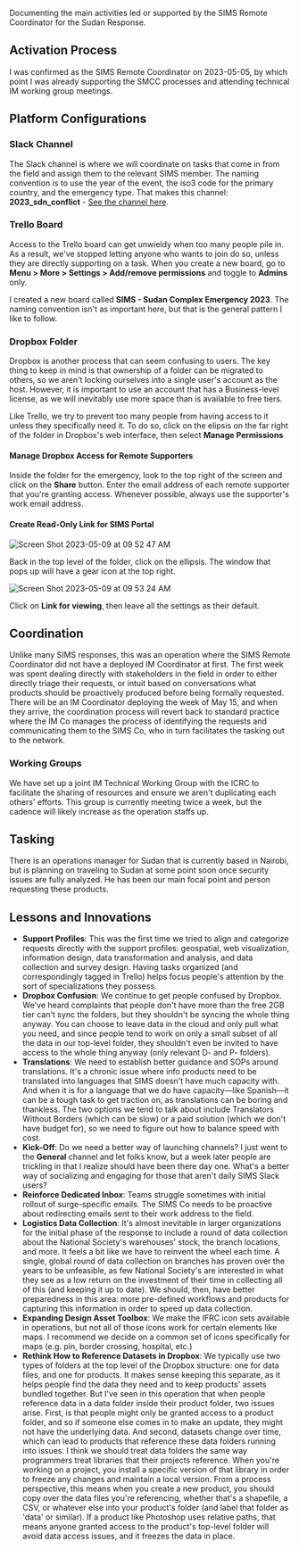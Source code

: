 Documenting the main activities led or supported by the SIMS Remote Coordinator for the Sudan Response. 

## Activation Process

I was confirmed as the SIMS Remote Coordinator on 2023-05-05, by which point I was already supporting the SMCC processes and attending technical IM working group meetings. 

## Platform Configurations

### Slack Channel

The Slack channel is where we will coordinate on tasks that come in from the field and assign them to the relevant SIMS member. The naming convention is to use the year of the event, the iso3 code for the primary country, and the emergency type. That makes this channel: **2023_sdn_conflict** - [See the channel here](https://slack.com/app_redirect?channel=C056G7CHP6X).

### Trello Board

Access to the Trello board can get unwieldy when too many people pile in. As a result, we've stopped letting anyone who wants to join do so, unless they are directly supporting on a task. When you create a new board, go to **Menu > More > Settings > Add/remove permissions** and toggle to **Admins** only.

I created a new board called **SIMS - Sudan Complex Emergency 2023**. The naming convention isn't as important here, but that is the general pattern I like to follow.

### Dropbox Folder

Dropbox is another process that can seem confusing to users. The key thing to keep in mind is that ownership of a folder can be migrated to others, so we aren't locking ourselves into a single user's account as the host. However, it is important to use an account that has a Business-level license, as we will inevitably use more space than is available to free tiers. 

Like Trello, we try to prevent too many people from having access to it unless they specifically need it. To do so, click on the elipsis on the far right of the folder in Dropbox's web interface, then select **Manage Permissions**

#### Manage Dropbox Access for Remote Supporters

Inside the folder for the emergency, look to the top right of the screen and click on the **Share** button. Enter the email address of each remote supporter that you're granting access. Whenever possible, always use the supporter's work email address.

#### Create Read-Only Link for SIMS Portal

![Screen Shot 2023-05-09 at 09 52 47 AM](https://github.com/JonathanGarro/SIMS-Sudan/assets/8890661/3782aec2-5efe-4217-bc56-5496686f7de3)

Back in the top level of the folder, click on the ellipsis. The window that pops up will have a gear icon at the top right.

![Screen Shot 2023-05-09 at 09 53 24 AM](https://github.com/JonathanGarro/SIMS-Sudan/assets/8890661/5ac59782-bd7b-4a5a-aa18-fec80559d834)

Click on **Link for viewing**, then leave all the settings as their default.

## Coordination

Unlike many SIMS responses, this was an operation where the SIMS Remote Coordinator did not have a deployed IM Coordinator at first. The first week was spent dealing directly with stakeholders in the field in order to either directly triage their requests, or intuit based on conversations what products should be proactively produced before being formally requested. There will be an IM Coordinator deploying the week of May 15, and when they arrive, the coordination process will revert back to standard practice where the IM Co manages the process of identifying the requests and communicating them to the SIMS Co, who in turn facilitates the tasking out to the network.

### Working Groups

We have set up a joint IM Technical Working Group with the ICRC to facilitate the sharing of resources and ensure we aren't duplicating each others' efforts. This group is currently meeting twice a week, but the cadence will likely increase as the operation staffs up.

## Tasking

There is an operations manager for Sudan that is currently based in Nairobi, but is planning on traveling to Sudan at some point soon once security issues are fully analyzed. He has been our main focal point and person requesting these products.

## Lessons and Innovations

- **Support Profiles**: This was the first time we tried to align and categorize requests directly with the support profiles: geospatial, web visualization, information design, data transformation and analysis, and data collection and survey design. Having tasks organized (and correspondingly tagged in Trello) helps focus people's attention by the sort of specializations they possess.
- **Dropbox Confusion**: We continue to get people confused by Dropbox. We've heard complaints that people don't have more than the free 2GB tier can't sync the folders, but they shouldn't be syncing the whole thing anyway. You can choose to leave data in the cloud and only pull what you need, and since people tend to work on only a small subset of all the data in our top-level folder, they shouldn't even be invited to have access to the whole thing anyway (only relevant D- and P- folders).
- **Translations**: We need to establish better guidance and SOPs around translations. It's a chronic issue where info products need to be translated into languages that SIMS doesn't have much capacity with. And when it is for a language that we do have capacity—like Spanish—it can be a tough task to get traction on, as translations can be boring and thankless. The two options we tend to talk about include Translators Without Borders (which can be slow) or a paid solution (which we don't have budget for), so we need to figure out how to balance speed with cost.
- **Kick-Off**: Do we need a better way of launching channels? I just went to the **General** channel and let folks know, but a week later people are trickling in that I realize should have been there day one. What's a better way of socializing and engaging for those that aren't daily SIMS Slack users?
- **Reinforce Dedicated Inbox**: Teams struggle sometimes with initial rollout of surge-specific emails. The SIMS Co needs to be proactive about redirecting emails sent to their work address to the field.
- **Logistics Data Collection**: It's almost inevitable in larger organizations for the initial phase of the response to include a round of data collection about the National Society's warehouses' stock, the branch locations, and more. It feels a bit like we have to reinvent the wheel each time. A single, global round of data collection on branches has proven over the years to be unfeasible, as few National Society's are interested in what they see as a low return on the investment of their time in collecting all of this (and keeping it up to date). We should, then, have better preparedness in this area: more pre-defined workflows and products for capturing this information in order to speed up data collection.
- **Expanding Design Asset Toolbox**: We make the IFRC icon sets available in operations, but not all of those icons work for certain elements like maps. I recommend we decide on a common set of icons specifically for maps (e.g. pin, border crossing, hospital, etc.)
- **Rethink How to Reference Datasets in Dropbox**: We typically use two types of folders at the top level of the Dropbox structure: one for data files, and one for products. It makes sense keeping this separate, as it helps people find the data they need and to keep products' assets bundled together. But I've seen in this operation that when people reference data in a data folder inside their product folder, two issues arise. First, is that people might only be granted access to a product folder, and so if someone else comes in to make an update, they might not have the underlying data. And second, datasets change over time, which can lead to products that reference these data folders running into issues. I think we should treat data folders the same way programmers treat libraries that their projects reference. When you're working on a project, you install a specific version of that library in order to freeze any changes and maintain a local version. From a process perspective, this means when you create a new product, you should copy over the data files you're referencing, whether that's a shapefile, a CSV, or whatever else into your product's folder (and label that folder as 'data' or similar). If a product like Photoshop uses relative paths, that means anyone granted access to the product's top-level folder will avoid data access issues, and it freezes the data in place.
